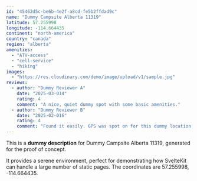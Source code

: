 ```yaml
---
id: "45462d5c-be6b-4e2f-a8cd-fe5b2ffdad9c"
name: "Dummy Campsite Alberta 11319"
latitude: 57.255998
longitude: -114.664435
continent: "north-america"
country: "canada"
region: "alberta"
amenities:
  - "ATV-access"
  - "cell-service"
  - "hiking"
images:
  - "https://res.cloudinary.com/demo/image/upload/v1/sample.jpg"
reviews:
  - author: "Dummy Reviewer A"
    date: "2025-03-014"
    rating: 4
    comment: "A nice, quiet dummy spot with some basic amenities."
  - author: "Dummy Reviewer B"
    date: "2025-02-016"
    rating: 4
    comment: "Found it easily. GPS was spot on for this dummy location."
---
```


This is a **dummy description** for Dummy Campsite Alberta 11319, generated for the proof of concept.

It provides a serene environment, perfect for demonstrating how SvelteKit can handle a large number of static pages. The coordinates are 57.255998, -114.664435.
